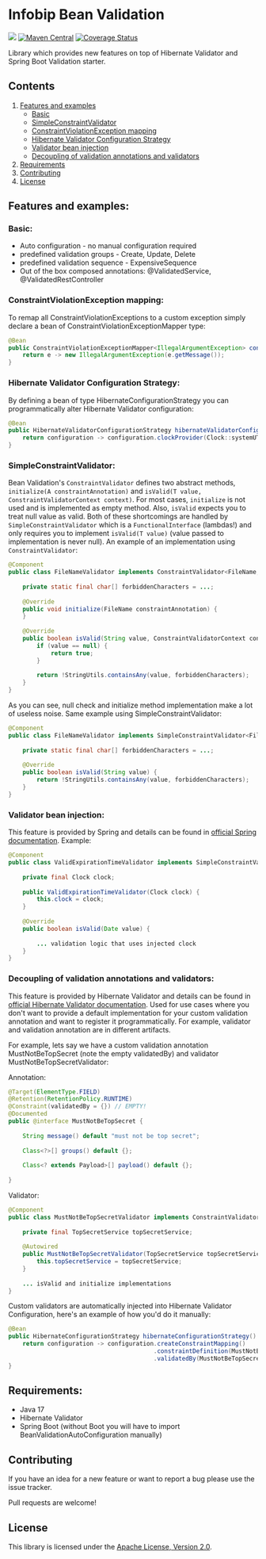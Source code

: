 # Infobip Bean Validation

![](https://github.com/infobip/infobip-bean-validation/workflows/maven/badge.svg)
[![Maven Central](https://maven-badges.herokuapp.com/maven-central/com.infobip/infobip-bean-validation-spring-boot-starter/badge.svg)](https://maven-badges.herokuapp.com/maven-central/com.infobip/infobip-bean-validation-spring-boot-starter)
[![Coverage Status](https://coveralls.io/repos/github/infobip/infobip-bean-validation/badge.svg?branch=master)](https://coveralls.io/github/infobip/infobip-bean-validation?branch=master)

Library which provides new features on top of Hibernate Validator and Spring Boot Validation starter.

## Contents

1. [Features and examples](#FeaturesAndExamples)
    * [Basic](#Basic)
    * [SimpleConstraintValidator](#SimpleConstraintValidator)
    * [ConstraintViolationException mapping](#ConstraintViolationExceptionMapping)
    * [Hibernate Validator Configuration Strategy](#HibernateValidatorConfigurationStrategy)
    * [Validator bean injection](#ValidatorBeanInjection)
    * [Decoupling of validation annotations and validators](#DecouplingOfValidationAnnotationsAndValidators)
2. [Requirements](#Requirements)
3. [Contributing](#Contributing)
4. [License](#License)

<a id="FeaturesAndExamples"></a>
##  Features and examples:

<a id="Basic"></a>
### Basic:

 - Auto configuration - no manual configuration required
 - predefined validation groups - Create, Update, Delete
 - predefined validation sequence - ExpensiveSequence
 - Out of the box composed annotations: @ValidatedService, @ValidatedRestController

<a id="ConstraintViolationExceptionMapping"></a>
###  ConstraintViolationException mapping:

To remap all ConstraintViolationExceptions to a custom exception simply declare a bean of ConstraintViolationExceptionMapper type:

```java
@Bean
public ConstraintViolationExceptionMapper<IllegalArgumentException> constraintViolationExceptionMapper() {
    return e -> new IllegalArgumentException(e.getMessage());
}
```

<a id="HibernateValidatorConfigurationStrategy"></a>
### Hibernate Validator Configuration Strategy:

By defining a bean of type HibernateConfigurationStrategy you can programmatically alter Hibernate Validator configuration:

```java
@Bean
public HibernateValidatorConfigurationStrategy hibernateValidatorConfigurationStrategy() {
    return configuration -> configuration.clockProvider(Clock::systemUTC);
}
```

<a id="SimpleConstraintValidator"></a>
### SimpleConstraintValidator:
Bean Validation's `ConstraintValidator` defines two abstract methods, `initialize(A constraintAnnotation)` and 
`isValid(T value, ConstraintValidatorContext context)`.
For most cases, `initialize` is not used and is implemented as empty method. Also, `isValid` expects you to treat null 
value as valid. Both of these shortcomings are handled by `SimpleConstraintValidator` which is a `FunctionalInterface` 
(lambdas!) and only requires you to implement `isValid(T value)` (value passed to implementation is never null).
An example of an implementation using `ConstraintValidator`:

```java
@Component
public class FileNameValidator implements ConstraintValidator<FileName, String> {
 
    private static final char[] forbiddenCharacters = ...;
 
    @Override
    public void initialize(FileName constraintAnnotation) {
    }
 
    @Override
    public boolean isValid(String value, ConstraintValidatorContext context) {
        if (value == null) {
            return true;
        }
 
        return !StringUtils.containsAny(value, forbiddenCharacters);
    }
} 
```

As you can see, null check and initialize method implementation make a lot of useless noise.
Same example using SimpleConstraintValidator:

```java
@Component
public class FileNameValidator implements SimpleConstraintValidator<FileName, String> {
 
    private static final char[] forbiddenCharacters = ...;
 
    @Override
    public boolean isValid(String value) {
        return !StringUtils.containsAny(value, forbiddenCharacters);
    }
}
```

<a id="ValidatorBeanInjection"></a>
### Validator bean injection:

This feature is provided by Spring and details can be found in [official Spring documentation](https://docs.spring.io/spring/docs/current/spring-framework-reference/core.html#validation-beanvalidation-spring-constraints).
Example:

```java
@Component
public class ValidExpirationTimeValidator implements SimpleConstraintValidator<ValidExpirationTime, Date> {
 
    private final Clock clock;
 
    public ValidExpirationTimeValidator(Clock clock) {
        this.clock = clock;
    }
 
    @Override
    public boolean isValid(Date value) {
 
        ... validation logic that uses injected clock
    }
}
```

<a id="DecouplingOfValidationAnnotationsAndValidators"></a>
### Decoupling of validation annotations and validators:

This feature is provided by Hibernate Validator and details can be found in [official Hibernate Validator documentation](https://docs.jboss.org/hibernate/stable/validator/reference/en-US/html_single/#section-programmatic-constraint-definition).
Used for use cases where you don't want to provide a default implementation for your custom validation annotation and want to register it programmatically. For example, validator and validation annotation are in different artifacts.

For example, lets say we have a custom validation annotation MustNotBeTopSecret (note the empty validatedBy) and validator MustNotBeTopSecretValidator:

Annotation:
```java
@Target(ElementType.FIELD)
@Retention(RetentionPolicy.RUNTIME)
@Constraint(validatedBy = {}) // EMPTY!
@Documented
public @interface MustNotBeTopSecret {
 
    String message() default "must not be top secret";
 
    Class<?>[] groups() default {};
 
    Class<? extends Payload>[] payload() default {};
 
}
```
Validator:
```java
@Component
public class MustNotBeTopSecretValidator implements ConstraintValidator<MustNotBeTopSecret, String> {
 
    private final TopSecretService topSecretService;
 
    @Autowired
    public MustNotBeTopSecretValidator(TopSecretService topSecretService) {
        this.topSecretService = topSecretService;
    }
 
    ... isValid and initialize implementations
}
```

Custom validators are automatically injected into Hibernate Validator Configuration, here's an example of how you'd do it manually:

```java
@Bean
public HibernateConfigurationStrategy hibernateConfigurationStrategy() {
    return configuration -> configuration.createConstraintMapping()
                                         .constraintDefinition(MustNotBeTopSecret.class)
                                         .validatedBy(MustNotBeTopSecretValidator.class);
}
```

<a id="Requirements"></a>
##  Requirements:

- Java 17
- Hibernate Validator
- Spring Boot (without Boot you will have to import BeanValidationAutoConfiguration manually)

<a id="Contributing"></a>
## Contributing

If you have an idea for a new feature or want to report a bug please use the issue tracker.

Pull requests are welcome!

<a id="License"></a>
## License

This library is licensed under the [Apache License, Version 2.0](http://www.apache.org/licenses/LICENSE-2.0).

